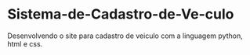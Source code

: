 # Sistema-de-Cadastro-de-Ve-culo
Desenvolvendo o site para cadastro de veiculo com a linguagem python, html e css.
